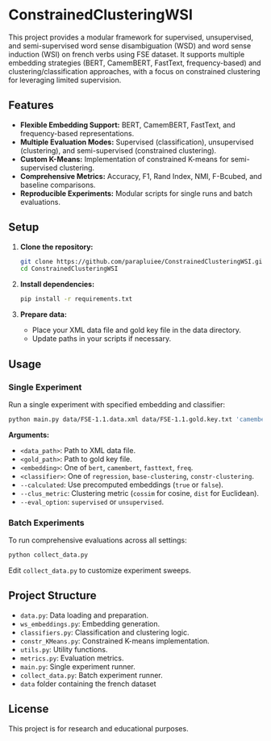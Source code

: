 # ConstrainedClusteringWSI

This project provides a modular framework for supervised, unsupervised, and semi-supervised word sense disambiguation (WSD) and word sense induction (WSI) on french verbs using FSE dataset. It supports multiple embedding strategies (BERT, CamemBERT, FastText, frequency-based) and clustering/classification approaches, with a focus on constrained clustering for leveraging limited supervision. 

## Features

- **Flexible Embedding Support:** BERT, CamemBERT, FastText, and frequency-based representations.
- **Multiple Evaluation Modes:** Supervised (classification), unsupervised (clustering), and semi-supervised (constrained clustering).
- **Custom K-Means:** Implementation of constrained K-means for semi-supervised clustering.
- **Comprehensive Metrics:** Accuracy, F1, Rand Index, NMI, F-Bcubed, and baseline comparisons.
- **Reproducible Experiments:** Modular scripts for single runs and batch evaluations.

## Setup

1. **Clone the repository:**
   ```bash
   git clone https://github.com/parapluiee/ConstrainedClusteringWSI.git
   cd ConstrainedClusteringWSI
   ```

2. **Install dependencies:**
   ```bash
   pip install -r requirements.txt
   ```

3. **Prepare data:**
   - Place your XML data file and gold key file in the data directory.
   - Update paths in your scripts if necessary.

## Usage

### Single Experiment

Run a single experiment with specified embedding and classifier:

```bash
python main.py data/FSE-1.1.data.xml data/FSE-1.1.gold.key.txt 'camembert' 'regression'
```

**Arguments:**
- `<data_path>`: Path to XML data file.
- `<gold_path>`: Path to gold key file.
- `<embedding>`: One of `bert`, `camembert`, `fasttext`, `freq`.
- `<classifier>`: One of `regression`, `base-clustering`, `constr-clustering`.
- `--calculated`: Use precomputed embeddings (`true` or `false`).
- `--clus_metric`: Clustering metric (`cossim` for cosine, `dist` for Euclidean).
- `--eval_option`: `supervised` or `unsupervised`.

### Batch Experiments

To run comprehensive evaluations across all settings:

```bash
python collect_data.py
```

Edit `collect_data.py` to customize experiment sweeps.



## Project Structure

- `data.py`: Data loading and preparation.
- `ws_embeddings.py`: Embedding generation.
- `classifiers.py`: Classification and clustering logic.
- `constr_KMeans.py`: Constrained K-means implementation.
- `utils.py`: Utility functions.
- `metrics.py`: Evaluation metrics.
- `main.py`: Single experiment runner.
- `collect_data.py`: Batch experiment runner.
- `data` folder containing the french dataset

## License

This project is for research and educational purposes.

